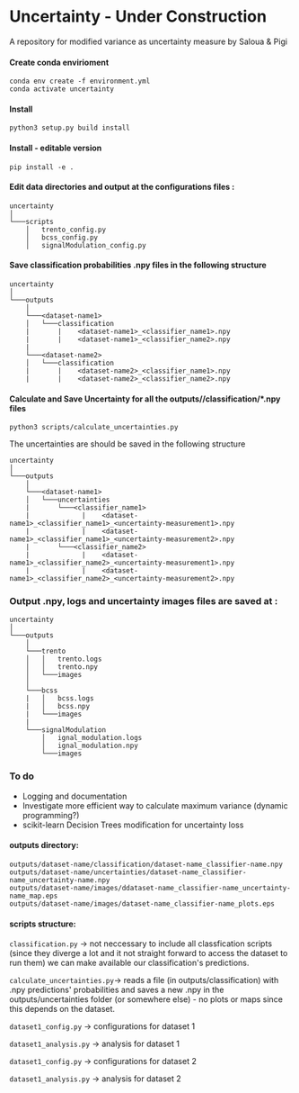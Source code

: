# Uncertainty - Under Construction
A repository for modified variance as uncertainty measure
by Saloua & Pigi

#### Create conda envirioment
```
conda env create -f environment.yml
conda activate uncertainty
```

#### Install
```
python3 setup.py build install
```
#### Install - editable version
```
pip install -e .
```

#### Edit data directories and output at the configurations files :

```
uncertainty
│   
└───scripts
    │   trento_config.py
    │   bcss_config.py
    │   signalModulation_config.py

```



#### Save classification probabilities .npy files in the following structure
```
uncertainty
│   
└───outputs
    │   
    └───<dataset-name1>
    │   └───classification
    |       |    <dataset-name1>_<classifier_name1>.npy
    |       |    <dataset-name1>_<classifier_name2>.npy
    |
    └───<dataset-name2>
    │   └───classification
    |       |    <dataset-name2>_<classifier_name1>.npy
    |       |    <dataset-name2>_<classifier_name2>.npy

```

#### Calculate and Save Uncertainty for all the outputs/<dataset-name>/classification/*.npy files
```
python3 scripts/calculate_uncertainties.py
```
The uncertainties are should be saved in the following structure

```
uncertainty
│   
└───outputs
    │   
    └───<dataset-name1>
    │   └───uncertainties
    |       └───<classifier_name1>
    |             |    <dataset-name1>_<classifier_name1>_<uncertainty-measurement1>.npy
    |             |    <dataset-name1>_<classifier_name1>_<uncertainty-measurement2>.npy
    |       └───<classifier_name2>
    |             |    <dataset-name1>_<classifier_name2>_<uncertainty-measurement1>.npy
    |             |    <dataset-name1>_<classifier_name2>_<uncertainty-measurement2>.npy

```

### Output .npy, logs and uncertainty images files are saved at :

```
uncertainty
│   
└───outputs
    │   
    └───trento
    │   │   trento.logs
    │   │   trento.npy
    │   └───images
    │   
    └───bcss
    |   │   bcss.logs
    |   │   bcss.npy
    |   └───images
    |
    └───signalModulation
        │   ignal_modulation.logs
        │   ignal_modulation.npy
        └───images
```

### To do
 - Logging and documentation
 - Investigate more efficient way to calculate maximum variance (dynamic programming?)
 - scikit-learn  Decision Trees modification for uncertainty loss

#### outputs directory:

```
outputs/dataset-name/classification/dataset-name_classifier-name.npy
outputs/dataset-name/uncertainties/dataset-name_classifier-name_uncertainty-name.npy
outputs/dataset-name/images/ddataset-name_classifier-name_uncertainty-name_map.eps
outputs/dataset-name/images/dataset-name_classifier-name_plots.eps
```
#### scripts structure:
``` classification.py ``` -> not neccessary to include all classfication scripts (since they diverge a lot and it not straight forward to access the dataset to run them) we can make available our classification's predictions.

``` calculate_uncertainties.py ```-> reads a file (in outputs/classification) with .npy predictions' probabilities and saves a new .npy in the outputs/uncertainties folder (or somewhere else) - no plots or maps since this depends on the dataset.

``` dataset1_config.py ``` -> configurations for dataset 1

``` dataset1_analysis.py ``` -> analysis for dataset 1

``` dataset1_config.py ``` -> configurations for dataset 2

``` dataset1_analysis.py ``` -> analysis for dataset 2




